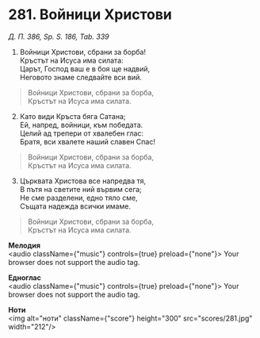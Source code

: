 # 281. Войници Христови  

*Д. П. 386, Sp. S. 186, Tab. 339*  

1. Войници Христови, сбрани за борба!  
Кръстът на Исуса има силата:  
Царът, Господ ваш е в боя ще надвий,  
Неговото знаме следвайте вси вий.  

> Войници Христови, сбрани за борба,  
> Кръстът на Исуса има силата.  

2. Като види Кръста бяга Сатана;  
Ей, напред, войници, към победата.  
Целий ад трепери от хвалебен глас:  
Братя, вси хвалете наший славен Спас!  

> Войници Христови, сбрани за борба,  
> Кръстът на Исуса има силата.  

3. Църквата Христова все напредва тя,  
В пътя на светите ний вървим сега;  
Не сме разделени, едно тяло сме,  
Същата надежда всички имаме.  

> Войници Христови, сбрани за борба,  
> Кръстът на Исуса има силата.  

__Мелодия__  
<audio className={"music"} controls={true} preload={"none"}><source src="mp3/281.mp3" type="audio/mpeg"/>
Your browser does not support the audio tag.
</audio>  

__Едноглас__  
<audio className={"music"} controls={true} preload={"none"}><source src="transp/281.mp3" type="audio/mpeg"/>
Your browser does not support the audio tag.
</audio>  

__Ноти__  
<img alt="ноти" className={"score"} height="300" src="scores/281.jpg" width="212"/>
